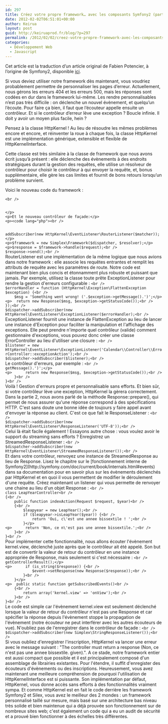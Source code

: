 ```yaml
---
id: 297
title: Créez votre propre framework… avec les composants Symfony2 (partie 11)
date: 2012-02-02T06:51:01+00:00
author: Keirua
layout: post
guid: http://keiruaprod.fr/blog/?p=297
permalink: /2012/02/02/creez-votre-propre-framework-avec-les-composants-symfony2-partie-11-2/
categories:
  - Développement Web
  - Javascript
---
```

Cet article est la traduction d’un article original de Fabien Potencier, à l’origine de Symfony2, disponible [ici](http://fabien.potencier.org/article/60/create-your-own-framework-on-top-of-the-symfony2-components-part-11).

Si vous deviez utiliser notre framework dès maintenant, vous voudriez probablement permettre de personnaliser les pages d&rsquo;erreur. Actuellement, nous gérons les erreurs 404 et les erreurs 500, mais les réponses sont codées en dur dans le framework lui-même. Les rendre personnalisables n&rsquo;est pas très difficile : on déclenche un nouvel évènement, et quelqu&rsquo;un l&rsquo;écoute. Pour faire ça bien, il faut que l&rsquo;écouteur appelle ensuite un contrôleur. Et si le contrôleur d&rsquo;erreur lève une exception ? Boucle infinie. Il doit y avoir un moyen plus facile, hein ?

Pensez à la classe HttpKernel ! Au lieu de résoudre les mêmes problèmes encore et encore, et réinventer la roue à chaque fois, la classe HttpKernel est une implémentation générique, extensible et flexible de HttpKernelInterface.  
<!--more-->

Cette classe est très similaire à la classe de framework que nous avons écrit jusqu&rsquo;à présent : elle déclenche des évènements à des endroits stratégiques durant la gestion des requêtes, elle utilise un résolveur de contrôleur pour choisir le contrôleur à qui envoyer la requête, et, bonus supplémentaire, elle gère les cas limites et fournit de bons retours lorsqu&rsquo;un problème survient.

Voici le nouveau code du framework :

<code lang="php">&lt;br />
<?php

// example.com/src/Simplex/Framework.php

namespace Simplex;

use Symfony\Component\HttpKernel\HttpKernel;

class Framework extends HttpKernel
{
}
</code>&lt;/p>
&lt;p>Et le nouveau contrôleur de façade:&lt;/p>
&lt;p>&lt;code lang="php">&lt;br />


<?php

// example.com/web/front.php

require_once __DIR__.'/../vendor/.composer/autoload.php';

use Symfony\Component\HttpFoundation\Request;
use Symfony\Component\HttpFoundation\Response;
use Symfony\Component\Routing;
use Symfony\Component\HttpKernel;
use Symfony\Component\EventDispatcher\EventDispatcher;

$request = Request::createFromGlobals();
$routes = include __DIR__.'/../src/app.php';

$context = new Routing\RequestContext();
$matcher = new Routing\Matcher\UrlMatcher($routes, $context);
$resolver = new HttpKernel\Controller\ControllerResolver();

$dispatcher = new EventDispatcher();
$dispatcher->addSubscriber(new HttpKernel\EventListener\RouterListener($matcher));&lt;/p>
&lt;p>$framework = new Simplex\Framework($dispatcher, $resolver);&lt;/p>
&lt;p>$response = $framework->handle($request);&lt;br />
$response->send();&lt;br />
</code>

RouterListener est une implémentation de la même logique que nous avions dans notre framework : elle associe les requêtes entrantes et remplit les attributs de requête avec les paramètres de route.

Notre code est maintenant bien plus concis et étonnamment plus robuste et puissant que jamais. Par exemple, utilisez la classe toute prête ExceptionListener pour rendre la gestion d'erreurs configurable :

<code lang="php">&lt;br />
$errorHandler = function (HttpKernel\Exception\FlattenException $exception) {&lt;br />
	$msg = 'Something went wrong! ('.$exception->getMessage().')';&lt;/p>
&lt;p>	return new Response($msg, $exception->getStatusCode());&lt;br />
});&lt;br />
$dispatcher->addSubscriber(new HttpKernel\EventListener\ExceptionListener($errorHandler);&lt;br />
</code>

ExceptionListener fournit une instance de FlattenException au lieu de lancer une instance d'Exception pour faciliter la manipulation et l'affichage des exceptions. Elle peut prendre n'importe quel contrôleur (valide) comment gestionnaire d'exceptions, vous pouvez donc créer une classe ErrorController au lieu d'utiliser une closure :

<code lang="php">&lt;br />
$listener = new HttpKernel\EventListener\ExceptionListener('Calendar\\Controller\\ErrorController::exceptionAction');&lt;br />
$dispatcher->addSubscriber($listener);&lt;br />
</code>

Le contrôleur d'erreurs, par exemple :

<code lang="php">&lt;br />
<?php

// example.com/src/Calendar/Controller/ErrorController.php

namespace Calendar\Controller;

use Symfony\Component\HttpFoundation\Response;
use Symfony\Component\HttpKernel\Exception\FlattenException;

class ErrorController
{
	public function exceptionAction(FlattenException $exception)
	{
		$msg = 'Quelquechose ne marche pas ! ('.$exception->getMessage().')';&lt;/p>
&lt;p>		return new Response($msg, $exception->getStatusCode());&lt;br />
	}&lt;br />
}&lt;br />
</code>

Voilà ! Gestion d'erreurs propre et personnalisable sans efforts. Et bien sûr, si votre contrôleur lève une exception, HttpKernel la gèrera correctement.

Dans la partie 2, nous avons parlé de la méthode Response::prepare(), qui permet de nous assurer qu'une réponse correspond à des spécifications HTTP. C'est sans doute une bonne idée de toujours y faire appel avant d'envoyer la réponse au client. C'est ce que fait le ResponseListener :

<code lang="php">&lt;br />
$dispatcher->addSubscriber(new HttpKernel\EventListener\ResponseListener('UTF-8'));&lt;br />
</code>

Celui là était facile également ! Essayons autre chose : vous voulez avoir le support du streaming sans efforts ? Enregistrez un StreamedResponseListener :

<code lang="php">&lt;br />
$dispatcher->addSubscriber(new HttpKernel\EventListener\StreamedResponseListener());&lt;br />
</code>

Et dans votre contrôleur, renvoyez une instance de StreamedResponse au lieu de Response.

Lisez le chapitre sur le [fonctionnement interne de Symfony2](http://symfony.com/doc/current/book/internals.html#events) dans sa documentation pour en savoir plus sur les évènements déclenchés par HttpKernel et en quoi il vous permettent de modifier le déroulement d'une requête.

Créez maintenant un listener qui vous permette de renvoyer une chaine au lieu d'un objet Response :

<code lang="php">&lt;br />
class LeapYearController&lt;br />
{&lt;br />
	public function indexAction(Request $request, $year)&lt;br />
	{&lt;br />
		$leapyear = new LeapYear();&lt;br />
		if ($leapyear->isLeapYear($year)) {&lt;br />
			return 'Oui, c\'est une annee bissextile ! ';&lt;br />
		}&lt;/p>
&lt;p>		return 'Non, ce n\'est pas une annee bissextile.';&lt;br />
	}&lt;br />
}&lt;br />
</code>

Pour implémenter cette fonctionnalité, nous allons écouter l'évènement kernel.view, déclenché juste après que le contrôleur ait été appelé. Son but est de convertir la valeur de retour du contrôleur en une instance appropriée de Response, mais seulement si c'est nécessaire :

<code lang="php">&lt;br />
<?php

// example.com/src/Simplex/StringResponseListener.php

namespace Simplex;

use Symfony\Component\EventDispatcher\EventSubscriberInterface;
use Symfony\Component\HttpKernel\Event\GetResponseForControllerResultEvent;
use Symfony\Component\HttpFoundation\Response;

class StringResponseListener implements EventSubscriberInterface
{
	public function onView(GetResponseForControllerResultEvent $event)
	{
		$response = $event->getControllerResult();&lt;/p>
&lt;p>		if (is_string($response)) {&lt;br />
			$event->setResponse(new Response($response));&lt;br />
		}&lt;br />
	}&lt;/p>
&lt;p>	public static function getSubscribedEvents()&lt;br />
	{&lt;br />
		return array('kernel.view' => 'onView');&lt;br />
	}&lt;br />
}&lt;br />
</code>

Le code est simple car l'évènement kernel.view est seulement déclenché lorsque la valeur de retour du contrôleur n'est pas une Response et car spécifier la réponse depuis l'évènement stoppe la propagation de l'évènement (notre écouteur ne peut interférer avec les autres écouteurs de vue).

N'oubliez pas de l'enregistrer dans le contrôleur de façade :

<code lang="php">&lt;br />
$dispatcher->addSubscriber(new Simplex\StringResponseListener());&lt;br />
</code>

Si vous oubliez d'enregistrer l'inscription, HttpKernel va lancer une erreur avec le message suivant : "The controller must return a response (Non, ce n'est pas une annee bissextile. given).".

A ce stade, notre framework entier est aussi compact que possible et il est principalement composé d'un assemblage de librairies existantes. Pour l'étendre, il suffit d'enregister des écouteurs d'évènements ou des inscriptions.

Heureusement, vous avez maintenant une meilleure compréhension de pourquoi l'utilisation de HttpKernelInterface est si puissante. Son implémentation par défaut, HttpKernel, vous donne accès sans efforts à des fonctionnalités vraiment sympa. Et comme HttpKernel est en fait le code derrière les framework Symfony2 et Silex, vous avez le meilleur des 2 mondes : un framework personnalisé taillé sur mesure, mais basé sur une architecture bas niveau très solide et bien maintenue qui a déjà prouvée son fonctionnement sur de nombreux sites web; c'est également un code qui a eu un audit de sécurité et a prouvé bien fonctionner à des échelles très différentes.